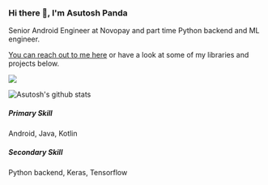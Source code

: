 ### Hi there 👋, I'm Asutosh Panda
Senior Android Engineer at Novopay and part time Python backend and ML engineer. 

<a href = "https://www.linkedin.com/in/asutosh-panda/">You can reach out to me here</a> or have a look at some of my libraries and projects below.

![](https://komarev.com/ghpvc/?username=Asutosh11)

![Asutosh's github stats](https://github-readme-stats.vercel.app/api?username=Asutosh11&hide=contribs,prs&count_private=true&show_icons=true&theme=vue-dark)

<h5>Primary Skill</h5>Android, Java, Kotlin
<h5>Secondary Skill</h5>Python backend, Keras, Tensorflow





